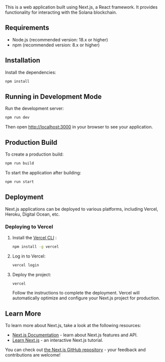 This is a web application built using Next.js, a React framework. It provides functionality for interacting with the Solana blockchain.

## Requirements

- Node.js (recommended version: 18.x or higher)
- npm (recommended version: 8.x or higher)

## Installation

Install the dependencies:

```bash
npm install
```

## Running in Development Mode

Run the development server:

```bash
npm run dev
```

Then open [http://localhost:3000](http://localhost:3000) in your browser to see your application.

## Production Build

To create a production build:

```bash
npm run build
```

To start the application after building:

```bash
npm run start
```

## Deployment

Next.js applications can be deployed to various platforms, including Vercel, Heroku, Digital Ocean, etc.

### Deploying to Vercel

1. Install the [Vercel CLI](https://vercel.com/docs/cli) :
   ```bash
   npm install -g vercel
   ```
2. Log in to Vercel:

   ```bash
   vercel login
   ```

3. Deploy the project:

   ```bash
   vercel
   ```

   Follow the instructions to complete the deployment. Vercel will automatically optimize and configure your Next.js project for production.

## Learn More

To learn more about Next.js, take a look at the following resources:

- [Next.js Documentation](https://nextjs.org/docs) - learn about Next.js features and API.
- [Learn Next.js](https://nextjs.org/learn) - an interactive Next.js tutorial.

You can check out [the Next.js GitHub repository](https://github.com/vercel/next.js/) - your feedback and contributions are welcome!
